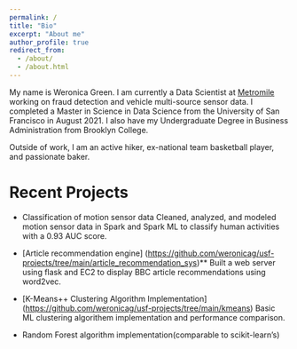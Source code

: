 ```yaml
---
permalink: /
title: "Bio"
excerpt: "About me"
author_profile: true
redirect_from: 
  - /about/
  - /about.html
---
```



My name is Weronica Green. I am currently a Data Scientist at [Metromile](https://www.metromile.com/) working on fraud detection and vehicle multi-source sensor data. I completed a Master in Science in Data Science from the University of San Francisco in August 2021. I also have my Undergraduate Degree in Business Administration from Brooklyn College.

Outside of work, I am an active hiker, ex-national team basketball player, and passionate baker. 
  


Recent Projects
======
* Classification of motion sensor data
Cleaned, analyzed, and modeled motion sensor data in Spark and Spark ML to classify human activities with a 0.93 AUC score.
* [Article recommendation engine] (https://github.com/weronicag/usf-projects/tree/main/article_recommendation_sys)**
Built a web server using flask and EC2 to display BBC article recommendations using word2vec.
* [K-Means++ Clustering Algorithm Implementation] (https://github.com/weronicag/usf-projects/tree/main/kmeans)  Basic ML clustering algorithem implementation and performance comparison.

* Random Forest algorithm implementation(comparable to scikit-learn’s)
